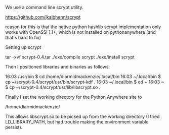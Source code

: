 We use a command line scrypt utility.

https://github.com/jkalbhenn/scrypt

reason for this is that the native python hashlib scrypt implementation only works with OpenSSl 1.1+, which is not installed on pythonanywhere (and that's hard to fix)

Setting up scrypt

tar -xvf scrypt-0.4.tar
./exe/compile scrypt
./exe/install scrypt

Then I positioned libraries and binaries as follows:

16:03 /usr/bin $ cd /home/diarmidmackenzie/.local/bin
16:03 ~/.local/bin $ cp ~/scrypt-0.4/scrypt/usr/bin/scrypt-kdf .
16:03 ~/.local/bin $ cd ~
16:03 ~ $ cp ~/scrypt-0.4/scrypt/usr/lib/libscrypt.so .



Finally I set the working directory for the Python Anywhere site to 

/home/diarmidmackenzie/

This allows libscrypt.so to be picked up from the working directory
(I tried LD_LIBRARY_PATH, but had trouble making the environment variable persist).








​	